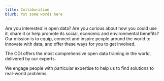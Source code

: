 ```yaml
---
title: Collaboration
blurb: Put some words here
---
```


Are you interested in open data? Are you curious about how you could use it, share it or help promote its social, economic and environmental benefits? Our mission is to equip, connect and inspire people around the world to innovate with data, and offer these ways for you to get involved.

The ODI offers the most comprehensive open data training in the world, delivered by our experts.

We engage people with particular expertise to help us to find solutions to real-world problems.
